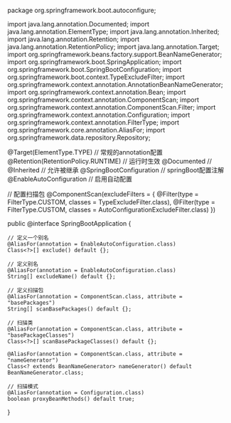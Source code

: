 package org.springframework.boot.autoconfigure;

import java.lang.annotation.Documented;
import java.lang.annotation.ElementType;
import java.lang.annotation.Inherited;
import java.lang.annotation.Retention;
import java.lang.annotation.RetentionPolicy;
import java.lang.annotation.Target;
import org.springframework.beans.factory.support.BeanNameGenerator;
import org.springframework.boot.SpringApplication;
import org.springframework.boot.SpringBootConfiguration;
import org.springframework.boot.context.TypeExcludeFilter;
import org.springframework.context.annotation.AnnotationBeanNameGenerator;
import org.springframework.context.annotation.Bean;
import org.springframework.context.annotation.ComponentScan;
import org.springframework.context.annotation.ComponentScan.Filter;
import org.springframework.context.annotation.Configuration;
import org.springframework.context.annotation.FilterType;
import org.springframework.core.annotation.AliasFor;
import org.springframework.data.repository.Repository;

@Target(ElementType.TYPE)   // 常规的annotation配置
@Retention(RetentionPolicy.RUNTIME) // 运行时生效
@Documented // 
@Inherited  // 允许被继承
@SpringBootConfiguration // springBoot配置注解
@EnableAutoConfiguration // 启用自动配置

// 配置扫描包
@ComponentScan(excludeFilters = { @Filter(type = FilterType.CUSTOM, classes = TypeExcludeFilter.class),
		@Filter(type = FilterType.CUSTOM, classes = AutoConfigurationExcludeFilter.class) })
		
		
public @interface SpringBootApplication {

	// 定义一个别名
	@AliasFor(annotation = EnableAutoConfiguration.class)
	Class<?>[] exclude() default {};

    // 定义别名
	@AliasFor(annotation = EnableAutoConfiguration.class)
	String[] excludeName() default {};

	// 定义扫描包
	@AliasFor(annotation = ComponentScan.class, attribute = "basePackages")
	String[] scanBasePackages() default {};

    // 扫描类
	@AliasFor(annotation = ComponentScan.class, attribute = "basePackageClasses")
	Class<?>[] scanBasePackageClasses() default {};

	@AliasFor(annotation = ComponentScan.class, attribute = "nameGenerator")
	Class<? extends BeanNameGenerator> nameGenerator() default BeanNameGenerator.class;

	// 扫描模式
	@AliasFor(annotation = Configuration.class)
	boolean proxyBeanMethods() default true;

}
